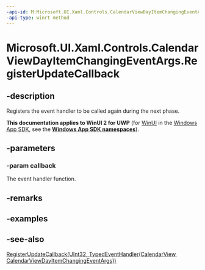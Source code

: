 ```yaml
---
-api-id: M:Microsoft.UI.Xaml.Controls.CalendarViewDayItemChangingEventArgs.RegisterUpdateCallback(Windows.Foundation.TypedEventHandler{Microsoft.UI.Xaml.Controls.CalendarView,Microsoft.UI.Xaml.Controls.CalendarViewDayItemChangingEventArgs})
-api-type: winrt method
---
```


<!-- Method syntax
public void RegisterUpdateCallback(Windows.Foundation.TypedEventHandler<Windows.UI.Xaml.Controls.CalendarView, Windows.UI.Xaml.Controls.CalendarViewDayItemChangingEventArgs> callback)
-->

# Microsoft.UI.Xaml.Controls.CalendarViewDayItemChangingEventArgs.RegisterUpdateCallback

## -description
Registers the event handler to be called again during the next phase.

**This documentation applies to WinUI 2 for UWP** (for [WinUI](/windows/apps/winui/winui3/) in the [Windows App SDK](/windows/apps/windows-app-sdk/), see the **[Windows App SDK namespaces](/windows/windows-app-sdk/api/winrt/)**).

## -parameters
### -param callback
The event handler function.

## -remarks

## -examples

## -see-also
[RegisterUpdateCallback(UInt32, TypedEventHandler(CalendarView, CalendarViewDayItemChangingEventArgs))](calendarviewdayitemchangingeventargs_registerupdatecallback_884904948.md)
